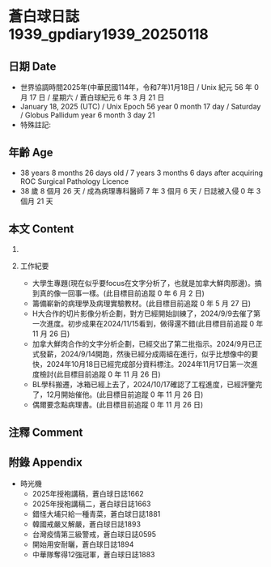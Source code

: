 [_metadata_:encoding]: - "utf-8"
[_metadata_:language]: - "zh-Hant-TW"
[_metadata_:fileformat]: - "markdown"
[_metadata_:MIME_type]: - "text/plain"
[_metadata_:markdown_version]: - "commonmark version 0.30"
[_metadata_:markdown_spec]: - "https://spec.commonmark.org/0.30/"

# 蒼白球日誌1939_gpdiary1939_20250118 #

## 日期 Date ##

* 世界協調時間2025年(中華民國114年，令和7年)1月18日 / Unix 紀元 56 年 0 月 17 日 / 星期六 / 蒼白球紀元 6 年 3 月 21 日
* January 18, 2025 (UTC) / Unix Epoch 56 year 0 month 17 day / Saturday / Globus Pallidum year 6 month 3 day 21
* 特殊註記:

## 年齡 Age ##

* 38 years 8 months 26 days old / 7 years 3 months 6 days after acquiring ROC Surgical Pathology Licence
* 38 歲 8 個月 26 天 / 成為病理專科醫師 7 年 3 個月 6 天 / 日誌被入侵 0 年 3 個月 21 天

## 本文 Content ##

1. 

2. 工作紀要

    - 大學生專題(現在似乎要focus在文字分析了，也就是加拿大鮮肉那邊)。搞到真的像一回事一樣。(此目標目前追蹤 0 年 6 月 2 日)
    - 籌備嶄新的病理學及病理實驗教材。(此目標目前追蹤 0 年 5 月 27 日)
    - H大合作的切片影像分析企劃，對方已經開始訓練了，2024/9/9去催了第一次進度。初步成果在2024/11/15看到，做得還不錯(此目標目前追蹤 0 年 11 月 26 日)
    - 加拿大鮮肉合作的文字分析企劃，已經交出了第二批指示。2024/9月已正式發薪，2024/9/14開跑，然後已經分成兩組在進行，似乎比想像中的要快，2024年10月18日已經完成部分資料標注。2024年11月17日第一次進度檢討(此目標目前追蹤 0 年 11 月 26 日)
    - BL學科搬遷，冰箱已經上去了，2024/10/17確認了工程進度，已經評鑒完了，12月開始催他。(此目標目前追蹤 0 年 11 月 26 日)
    - 偶爾要念點病理書。(此目標目前追蹤 0 年 11 月 26 日)

## 注釋 Comment ##


## 附錄 Appendix ##

* 時光機
    - 2025年授袍講稿，蒼白球日誌1662
    - 2025年授袍講稿二，蒼白球日誌1663
    - 錯怪大埔只給一種青菜，蒼白球日誌1881
    - 韓國戒嚴又解嚴，蒼白球日誌1893
    - 台灣疫情第三級警戒，蒼白球日誌0595
    - 開始用安耐曬，蒼白球日誌1894
    - 中華隊奪得12強冠軍，蒼白球日誌1883
